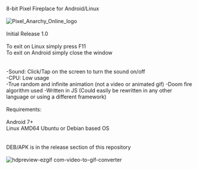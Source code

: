 8-bit Pixel Fireplace for Android/Linux
<br><br>
![Pixel_Anarchy_Online_logo](https://github.com/lexterror/8-bit-pixel-fireplace-android-linux/assets/16135535/72936bda-97c7-4464-becd-1b7b45a1c042)
<br><br>
Initial Release 1.0
<br><br>
To exit on Linux simply press F11<br>
To exit on Android simply close the window<br>
<br><br>
-Sound: Click/Tap on the screen to turn the sound on/off<br>
-CPU: Low usage<br>
-True random and infinite animation (not a video or animated gif)
-Doom fire algorithm used
-Written in JS (Could easily be rewritten in any other language or using a different framework)
<br><br>
Requirements: 
<br><br>
Android 7+<br>
Linux AMD64 Ubuntu or Debian based OS<br>
<br><br>
DEB/APK is in the release section of this repository
<br><br>
![hdpreview-ezgif com-video-to-gif-converter](https://github.com/lexterror/8-bit-pixel-fireplace-android-linux/assets/16135535/55055c6f-a9d9-4dd6-b784-4159ba3f6f06)
<br>




